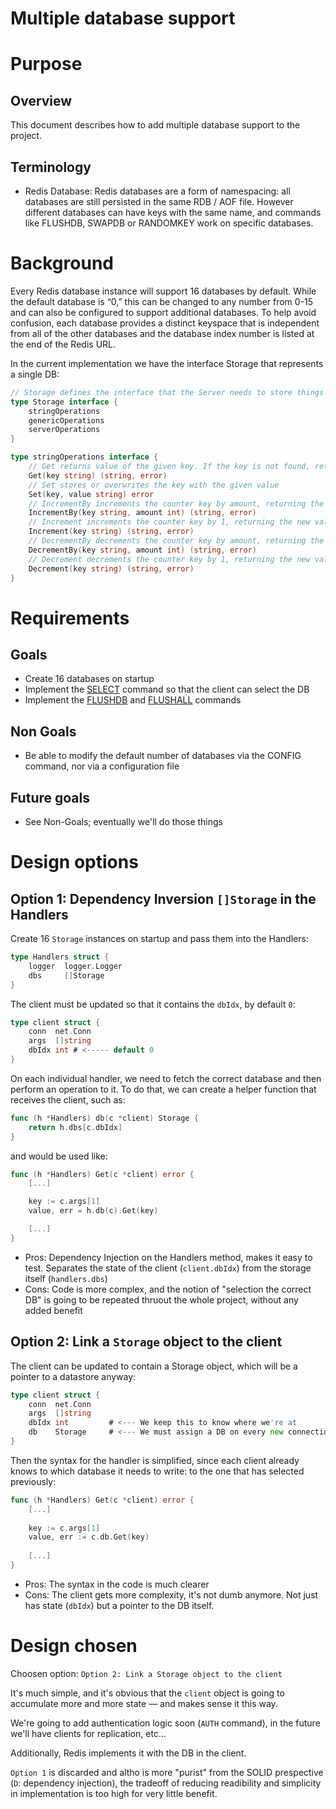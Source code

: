 Multiple database support
==============================

# Purpose

## Overview

This document describes how to add multiple database support to the project.
 
## Terminology

* Redis Database: Redis databases are a form of namespacing: all databases are still persisted in the same RDB / AOF file. However different databases can have keys with the same name, and commands like FLUSHDB, SWAPDB or RANDOMKEY work on specific databases.


# Background

Every Redis database instance will support 16 databases by default. While the default database is “0,” this can be changed to any number from 0-15 and can also be configured to support additional databases. To help avoid confusion, each database provides a distinct keyspace that is independent from all of the other databases and the database index number is listed at the end of the Redis URL.


In the current implementation we have the interface Storage that represents a single DB:

```go
// Storage defines the interface that the Server needs to store things
type Storage interface {
	stringOperations
	genericOperations
	serverOperations
}

type stringOperations interface {
	// Get returns value of the given key. If the key is not found, returns ErrNotFound
	Get(key string) (string, error)
	// Set stores or overwrites the key with the given value
	Set(key, value string) error
	// IncrementBy increments the counter key by amount, returning the new value
	IncrementBy(key string, amount int) (string, error)
	// Increment increments the counter key by 1, returning the new value
	Increment(key string) (string, error)
	// DecrementBy decrements the counter key by amount, returning the new value
	DecrementBy(key string, amount int) (string, error)
	// Decrement decrements the counter key by 1, returning the new value
	Decrement(key string) (string, error)
}

```

# Requirements

## Goals

* Create 16 databases on startup
* Implement the [SELECT](https://redis.io/commands/select/) command so that the client can select the DB
* Implement the [FLUSHDB](https://redis.io/commands/flushdb/) and [FLUSHALL](https://redis.io/commands/flushall/) commands


## Non Goals

* Be able to modify the default number of databases via the CONFIG command, nor via a configuration file

## Future goals

* See Non-Goals; eventually we'll do those things


# Design options



## Option 1: Dependency Inversion `[]Storage` in the Handlers

Create 16 `Storage` instances on startup and pass them into the Handlers:

```go
type Handlers struct {
	logger  logger.Logger
	dbs     []Storage
}
```

The client must be updated so that it contains the `dbIdx`, by default `0`:

```go
type client struct {
	conn  net.Conn
	args  []string
	dbIdx int # <----- default 0
}
```

On each individual handler, we need to fetch the correct database and then perform an operation to it. To do that, we can create a helper function that receives the client, such as:

```go
func (h *Handlers) db(c *client) Storage {
	return h.dbs[c.dbIdx]
}
```

and would be used like:

```go
func (h *Handlers) Get(c *client) error {
	[...]

	key := c.args[1]
	value, err = h.db(c).Get(key)

	[...]
}
```


* Pros: Dependency Injection on the Handlers method, makes it easy to test. Separates the state of the client (`client.dbIdx`) from the storage itself (`handlers.dbs`)
* Cons: Code is more complex, and the notion of "selection the correct DB" is going to be repeated thruout the whole project, without any added benefit

## Option 2: Link a `Storage` object to the client

The client can be updated to contain a Storage object, which will be a pointer to a datastore anyway:

```go
type client struct {
	conn  net.Conn
	args  []string
	dbIdx int         # <--- We keep this to know where we're at
	db    Storage     # <--- We must assign a DB on every new connection or on SELECT command
}
```

Then the syntax for the handler is simplified, since each client already knows to which database it needs to write: to the one that has selected previously:


```go
func (h *Handlers) Get(c *client) error {
	[...]
	
	key := c.args[1]
	value, err := c.db.Get(key)
	
	[...]
}

```

* Pros: The syntax in the code is much clearer
* Cons: The client gets more complexity, it's not dumb anymore. Not just has state (`dbIdx`) but a pointer to the DB itself.

# Design chosen

Choosen option: `Option 2: Link a Storage object to the client`

It's much simple, and it's obvious that the `client` object is going to accumulate more and more state — and makes sense it this way.

We're going to add authentication logic soon (`AUTH` command), in the future we'll have clients for replication, etc...

Additionally, Redis implements it with the DB in the client.

`Option 1` is discarded and altho is more "purist" from the SOLID prespective (`D`: dependency injection), the tradeoff of reducing readibility and simplicity in implementation is too high for very little benefit.


 


